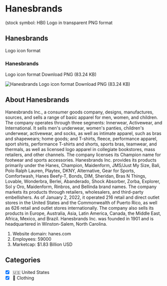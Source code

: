 # Hanesbrands
 (stock symbol: HBI) Logo in transparent PNG format

## Hanesbrands
 Logo icon format

### Hanesbrands
 Logo icon format Download PNG (83.24 KB)

![Hanesbrands
 Logo icon format Download PNG (83.24 KB)](/img/orig/HBI-81cf5003.png)

## About Hanesbrands


Hanesbrands Inc., a consumer goods company, designs, manufactures, sources, and sells a range of basic apparel for men, women, and children. The company operates through three segments: Innerwear, Activewear, and International. It sells men's underwear, women's panties, children's underwear, activewear, and socks, as well as intimate apparel, such as bras and shapewears; home goods; and T-shirts, fleece, performance apparel, sport shirts, performance T-shirts and shorts, sports bras, teamwear, and thermals, as well as licensed logo apparel in collegiate bookstores, mass retailers, and other channels. The company licenses its Champion name for footwear and sports accessories. Hanesbrands Inc. provides its products primarily under the Hanes, Champion, Maidenform, JMS/Just My Size, Bali, Polo Ralph Lauren, Playtex, DKNY, Alternative, Gear for Sports, Comfortwash, Hanes Beefy-T, Bonds, DIM, Sheridan, Bras N Things, Lovable, Wonderbra, Berlei, Abanderado, Shock Absorber, Zorba, Explorer, Sol y Oro, Maidenform, Rinbros, and Bellinda brand names. The company markets its products through retailers, wholesalers, and third-party embellishers. As of January 2, 2022, it operated 216 retail and direct outlet stores in the United States and the Commonwealth of Puerto Rico, as well as 626 retail and outlet stores internationally. The company also sells its products in Europe, Australia, Asia, Latin America, Canada, the Middle East, Africa, Mexico, and Brazil. Hanesbrands Inc. was founded in 1901 and is headquartered in Winston-Salem, North Carolina.

1. Website domain: hanes.com
2. Employees: 59000
3. Marketcap: $1.83 Billion USD


## Categories
- [x] 🇺🇸 United States
- [x] 👚 Clothing
